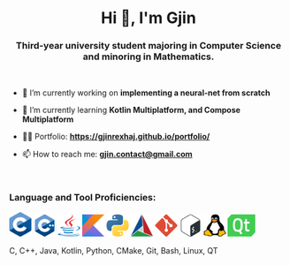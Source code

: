 <h1 align="center">Hi 👋, I'm Gjin</h1>
<h3 align="center">Third-year university student majoring in Computer Science and minoring in Mathematics.</h3>
<br />


- 🔭 I’m currently working on **implementing a neural-net from scratch**

- 🌱 I’m currently learning **Kotlin Multiplatform, and Compose Multiplatform**

- 🧑‍💻 Portfolio: **https://gjinrexhaj.github.io/portfolio/**

- 📫 How to reach me: **gjin.contact@gmail.com**

<p align="left">
</p>

<br />
<h3 align="left">Language and Tool Proficiencies:</h3>
<p align="left"> <img src="Images/c.png" alt="C" width="40" height="44"/>
                 <img src="Images/c++.png" alt="C++" width="40" height="40"/>
                 <img src="Images/java.png" alt="Java" width="40" height="40"/>
                 <img src="Images/kotlin.png" alt="Kotlin" width="40" height="40"/>
                 <img src="Images/python.png" alt="Python" width="40" height="40"/>
                 <img src="Images/cmake.png" alt="CMake" width="40" height="40"/>
                 <img src="Images/git.png" alt="Git" width="40" height="40"/>
                 <img src="Images/bash.png" alt="Bash" width="40" height="40"/>
                 <img src="Images/linux.png" alt="Linux" width="40" height="40"/>
                 <img src="Images/qt.png" alt="QT" width="50" height="40"/>
</p>

C, C++, Java, Kotlin, Python, CMake, Git, Bash, Linux, QT
